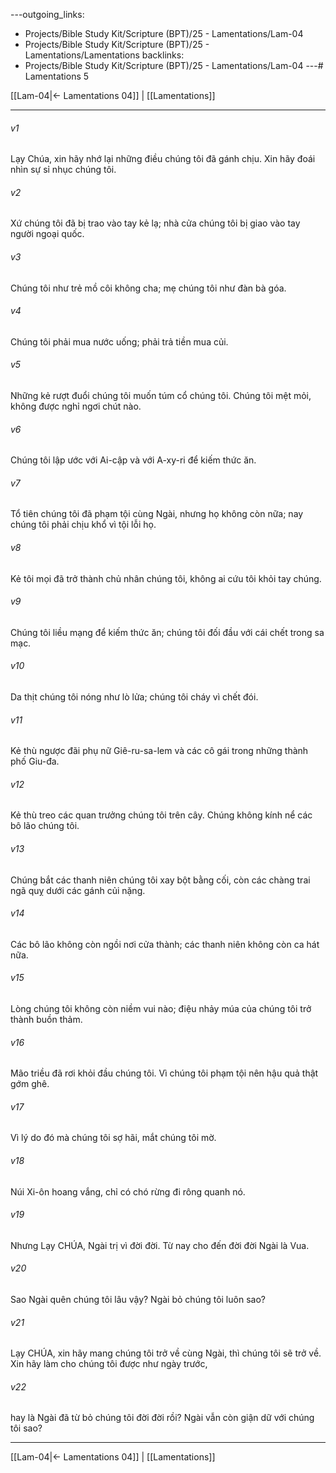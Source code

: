 ---outgoing_links:
  - Projects/Bible Study Kit/Scripture (BPT)/25 - Lamentations/Lam-04
  - Projects/Bible Study Kit/Scripture (BPT)/25 - Lamentations/Lamentations
backlinks:
  - Projects/Bible Study Kit/Scripture (BPT)/25 - Lamentations/Lam-04
---# Lamentations 5

[[Lam-04|← Lamentations 04]] | [[Lamentations]]
***



###### v1 
Lạy Chúa, xin hãy nhớ lại những điều chúng tôi đã gánh chịu. Xin hãy đoái nhìn sự sỉ nhục chúng tôi. 

###### v2 
Xứ chúng tôi đã bị trao vào tay kẻ lạ; nhà cửa chúng tôi bị giao vào tay người ngoại quốc. 

###### v3 
Chúng tôi như trẻ mồ côi không cha; mẹ chúng tôi như đàn bà góa. 

###### v4 
Chúng tôi phải mua nước uống; phải trả tiền mua củi. 

###### v5 
Những kẻ rượt đuổi chúng tôi muốn túm cổ chúng tôi. Chúng tôi mệt mỏi, không được nghỉ ngơi chút nào. 

###### v6 
Chúng tôi lập ước với Ai-cập và với A-xy-ri để kiếm thức ăn. 

###### v7 
Tổ tiên chúng tôi đã phạm tội cùng Ngài, nhưng họ không còn nữa; nay chúng tôi phải chịu khổ vì tội lỗi họ. 

###### v8 
Kẻ tôi mọi đã trở thành chủ nhân chúng tôi, không ai cứu tôi khỏi tay chúng. 

###### v9 
Chúng tôi liều mạng để kiếm thức ăn; chúng tôi đối đầu với cái chết trong sa mạc. 

###### v10 
Da thịt chúng tôi nóng như lò lửa; chúng tôi cháy vì chết đói. 

###### v11 
Kẻ thù ngược đãi phụ nữ Giê-ru-sa-lem và các cô gái trong những thành phố Giu-đa. 

###### v12 
Kẻ thù treo các quan trưởng chúng tôi trên cây. Chúng không kính nể các bô lão chúng tôi. 

###### v13 
Chúng bắt các thanh niên chúng tôi xay bột bằng cối, còn các chàng trai ngã quỵ dưới các gánh củi nặng. 

###### v14 
Các bô lão không còn ngồi nơi cửa thành; các thanh niên không còn ca hát nữa. 

###### v15 
Lòng chúng tôi không còn niềm vui nào; điệu nhảy múa của chúng tôi trở thành buồn thảm. 

###### v16 
Mão triều đã rơi khỏi đầu chúng tôi. Vì chúng tôi phạm tội nên hậu quả thật gớm ghê. 

###### v17 
Vì lý do đó mà chúng tôi sợ hãi, mắt chúng tôi mờ. 

###### v18 
Núi Xi-ôn hoang vắng, chỉ có chó rừng đi rông quanh nó. 

###### v19 
Nhưng Lạy CHÚA, Ngài trị vì đời đời. Từ nay cho đến đời đời Ngài là Vua. 

###### v20 
Sao Ngài quên chúng tôi lâu vậy? Ngài bỏ chúng tôi luôn sao? 

###### v21 
Lạy CHÚA, xin hãy mang chúng tôi trở về cùng Ngài, thì chúng tôi sẽ trở về. Xin hãy làm cho chúng tôi được như ngày trước, 

###### v22 
hay là Ngài đã từ bỏ chúng tôi đời đời rồi? Ngài vẫn còn giận dữ với chúng tôi sao?

***
[[Lam-04|← Lamentations 04]] | [[Lamentations]]
